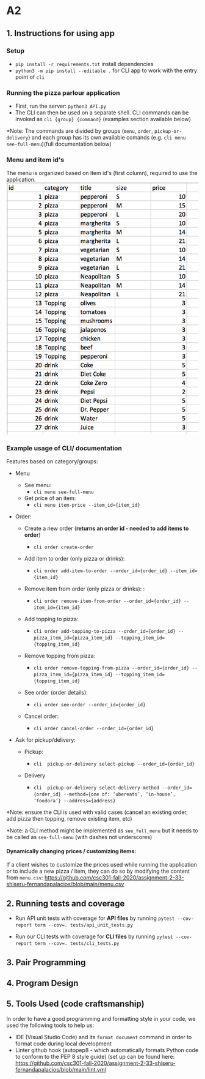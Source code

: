 # A2


## 1. Instructions for using app

### Setup
- `pip install -r requirements.txt` install dependencies
- `python3 -m pip install --editable .` for CLI app to work with the entry point of `cli`


### Running the pizza parlour application

- First, run the server: `python3 API.py`
- The CLI can then be used on a separate shell. CLI commands can be invoked as `cli {group} {command}` (examples section available below)

*Note: The commands are divided by groups (`menu`, `order`, `pickup-or-delivery`) and each group has its own available comands (e.g. `cli menu see-full-menu`)(full documentation below)


### Menu and item id's

The menu is organized based on item id's (first column), required to use the application.
![alt text](various_readme_pictures/menu.png)



### Example usage of CLI/ documentation


Features based on category/groups:

- Menu
  - See  menu: 
    -  `cli menu see-full-menu`
  - Get price of an item:
    - `cli menu item-price --item_id={item_id}`

- Order: 
  - Create a new order (**returns an order id - needed to add items to order**) 
    - `cli order create-order`

  - Add item to order (only pizza or drinks): 
    - `cli order add-item-to-order --order_id={order_id} --item_id={item_id}`

  - Remove item from order  (only pizza or drinks): : 
     - `cli order remove-item-from-order --order_id={order_id} --item_id={item_id}`

  - Add topping to pizza: 
    - `cli order add-topping-to-pizza --order_id={order_id} --pizza_item_id={pizza_item_id} --topping_item_id={topping_item_id}`

  - Remove topping from pizza: 
    - `cli order remove-topping-from-pizza --order_id={order_id} --pizza_item_id={pizza_item_id} --topping_item_id={topping_item_id}`

  - See order (order details): 
    - `cli order see-order --order_id={order_id}`

  - Cancel order: 
    - `cli order cancel-order --order_id={order_id}`

- Ask for pickup/delivery:
    - Pickup:
      - `cli  pickup-or-delivery select-pickup --order_id={order_id}`

    - Delivery
      -  `cli  pickup-or-delivery select-delivery-method --order_id={order_id} --method={one of: ‘ubereats’, ‘in-house’, ‘foodora’} --address={address}`


*Note: ensure the CLI is used with valid cases (cancel an existing order, add pizza then topping, remove existing item, etc)


*Note: a CLI method might be implemented as `see_full_menu` but it needs to be called as `see-full-menu` (with dashes not underscores) 



#### Dynamically changing prices / customizing items:
If a client wishes to customize the prices used while running the application or to include a new pizza / item, they can do so by modifying the content from `menu.csv`: https://github.com/csc301-fall-2020/assignment-2-33-shiseru-fernandapalacios/blob/main/menu.csv



## 2. Running tests and coverage

- Run API unit tests with coverage for **API files** by running `pytest --cov-report term --cov=. tests/api_unit_tests.py`

- Run our CLI tests with coverage for **CLI files** by running `pytest --cov-report term --cov=. tests/cli_tests.py`


## 3. Pair Programming

## 4. Program Design

## 5. Tools Used (code craftsmanship)

In order to have a good programming and formatting style in your code, we used the following tools to help us:
- IDE (Visual Studio Code) and its `format document` command in order to format code during local development
- Linter github hook (autopep8 - which automatically formats Python code to conform to the PEP 8 style guide) (set up can be found here: https://github.com/csc301-fall-2020/assignment-2-33-shiseru-fernandapalacios/blob/main/lint.yml


